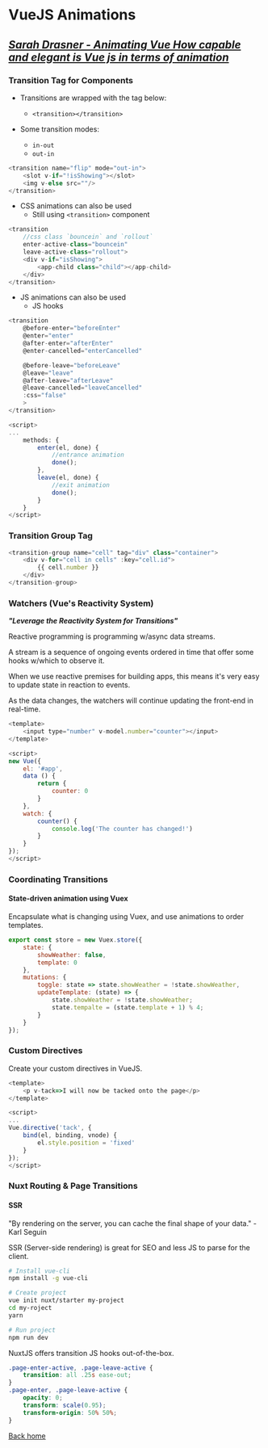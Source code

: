 # VueJS Animations

## [*Sarah Drasner - Animating Vue How capable and elegant is Vue js in terms of animation*](https://www.youtube.com/watch?v=LLnVLjpY6gE)

### Transition Tag for Components

* Transitions are wrapped with the tag below:
  * `<transition></transition>`

* Some transition modes:
  * `in-out`
  * `out-in`

```js
<transition name="flip" mode="out-in">
    <slot v-if="!isShowing"></slot>
    <img v-else src=""/>
</transition>
```

* CSS animations can also be used
  * Still using `<transition>` component

```js
<transition
    //css class `bouncein` and `rollout`
    enter-active-class="bouncein"
    leave-active-class="rollout">
    <div v-if="isShowing">
        <app-child class="child"></app-child>
    </div>
</transition>
```

* JS animations can also be used
  * JS hooks

```js
<transition
    @before-enter="beforeEnter"
    @enter="enter"
    @after-enter="afterEnter"
    @enter-cancelled="enterCancelled"

    @before-leave="beforeLeave"
    @leave="leave"
    @after-leave="afterLeave"
    @leave-cancelled="leaveCancelled"
    :css="false"
    >
</transition>

<script>
...
    methods: {
        enter(el, done) {
            //entrance animation
            done();
        },
        leave(el, done) {
            //exit animation
            done();
        }
    }
</script>
```

### Transition Group Tag

```js
<transition-group name="cell" tag="div" class="container">
    <div v-for="cell in cells" :key="cell.id">
        {{ cell.number }}
    </div>
</transition-group>
```

### Watchers (Vue's Reactivity System)

***"Leverage the Reactivity System for Transitions"***

Reactive programming is programming w/async data streams.

A stream is a sequence of ongoing events ordered in time that offer some hooks w/which to observe it.

When we use reactive premises for building apps, this means it's very easy to update state in reaction to events.

As the data changes, the watchers will continue updating the front-end in real-time.

```js
<template>
    <input type="number" v-model.number="counter"></input>
</template>

<script>
new Vue({
    el: '#app',
    data () {
        return {
            counter: 0
        }
    },
    watch: {
        counter() {
            console.log('The counter has changed!')
        }
    }
});
</script>
```

### Coordinating Transitions

#### State-driven animation using Vuex

Encapsulate what is changing using Vuex, and use animations to order templates.

```js
export const store = new Vuex.store({
    state: {
        showWeather: false,
        template: 0
    },
    mutations: {
        toggle: state => state.showWeather = !state.showWeather,
        updateTemplate: (state) => {
            state.showWeather = !state.showWeather;
            state.tempalte = (state.template + 1) % 4;
        }
    }
});
```

### Custom Directives

Create your custom directives in VueJS.

```js
<template>
    <p v-tack=>I will now be tacked onto the page</p>
</template>

<script>
...
Vue.directive('tack', {
    bind(el, binding, vnode) {
        el.style.position = 'fixed'
    }
});
</script>
```

### Nuxt Routing & Page Transitions

#### SSR

"By rendering on the server, you can cache the final shape of your data." - Karl Seguin

SSR (Server-side rendering) is great for SEO and less JS to parse for the client.

```sh
# Install vue-cli
npm install -g vue-cli

# Create project
vue init nuxt/starter my-project
cd my-roject
yarn

# Run project
npm run dev
```

NuxtJS offers transition JS hooks out-of-the-box.

```css
.page-enter-active, .page-leave-active {
    transition: all .25s ease-out;
}
.page-enter, .page-leave-active {
    opacity: 0;
    transform: scale(0.95);
    transform-origin: 50% 50%;
}
```

[Back home](../../README.md)
